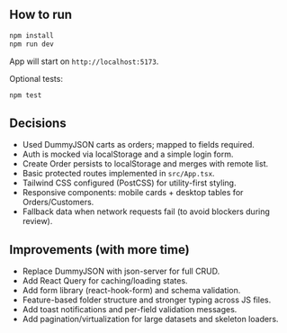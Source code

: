 ## How to run

```bash
npm install
npm run dev
```

App will start on `http://localhost:5173`.

Optional tests:

```bash
npm test
```

## Decisions
- Used DummyJSON carts as orders; mapped to fields required.
- Auth is mocked via localStorage and a simple login form.
- Create Order persists to localStorage and merges with remote list.
- Basic protected routes implemented in `src/App.tsx`.
- Tailwind CSS configured (PostCSS) for utility-first styling.
- Responsive components: mobile cards + desktop tables for Orders/Customers.
- Fallback data when network requests fail (to avoid blockers during review).

## Improvements (with more time)
- Replace DummyJSON with json-server for full CRUD.
- Add React Query for caching/loading states.
- Add form library (react-hook-form) and schema validation.
- Feature-based folder structure and stronger typing across JS files.
- Add toast notifications and per-field validation messages.
- Add pagination/virtualization for large datasets and skeleton loaders.

